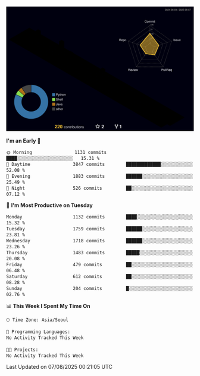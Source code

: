<!-- ![Header](./github-header-image.png) -->

<!-- <div align="center">
  <img src="https://ziadoua.github.io/m3-Markdown-Badges/badges/FastAPI/fastapi1.svg" />&nbsp
  <img src="https://ziadoua.github.io/m3-Markdown-Badges/badges/Git/git1.svg" />&nbsp
  <img src="https://ziadoua.github.io/m3-Markdown-Badges/badges/Linux/linux2.svg" />&nbsp
  <img src="https://ziadoua.github.io/m3-Markdown-Badges/badges/PostgreSQL/postgresql3.svg" />&nbsp
  <img src="https://ziadoua.github.io/m3-Markdown-Badges/badges/Python/python3.svg" />&nbsp
</div> -->

![](./profile-3d-contrib/profile-night-rainbow.svg)

<!--START_SECTION:waka-->
**I'm an Early 🐤** 

```text
🌞 Morning                1131 commits        ████░░░░░░░░░░░░░░░░░░░░░   15.31 % 
🌆 Daytime                3847 commits        █████████████░░░░░░░░░░░░   52.08 % 
🌃 Evening                1883 commits        ██████░░░░░░░░░░░░░░░░░░░   25.49 % 
🌙 Night                  526 commits         ██░░░░░░░░░░░░░░░░░░░░░░░   07.12 % 
```
📅 **I'm Most Productive on Tuesday** 

```text
Monday                   1132 commits        ████░░░░░░░░░░░░░░░░░░░░░   15.32 % 
Tuesday                  1759 commits        ██████░░░░░░░░░░░░░░░░░░░   23.81 % 
Wednesday                1718 commits        ██████░░░░░░░░░░░░░░░░░░░   23.26 % 
Thursday                 1483 commits        █████░░░░░░░░░░░░░░░░░░░░   20.08 % 
Friday                   479 commits         ██░░░░░░░░░░░░░░░░░░░░░░░   06.48 % 
Saturday                 612 commits         ██░░░░░░░░░░░░░░░░░░░░░░░   08.28 % 
Sunday                   204 commits         █░░░░░░░░░░░░░░░░░░░░░░░░   02.76 % 
```


📊 **This Week I Spent My Time On** 

```text
🕑︎ Time Zone: Asia/Seoul

💬 Programming Languages: 
No Activity Tracked This Week

🐱‍💻 Projects: 
No Activity Tracked This Week
```


 Last Updated on 07/08/2025 00:21:05 UTC
<!--END_SECTION:waka-->




